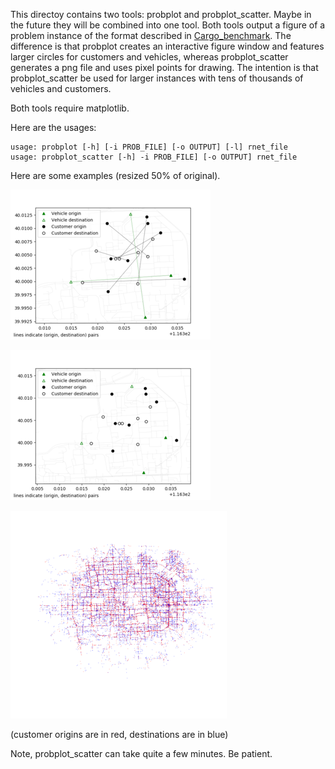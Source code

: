 This directoy contains two tools: probplot and probplot_scatter. Maybe in the
future they will be combined into one tool. Both tools output a figure of a
problem instance of the format described in
[Cargo_benchmark](https://github.com/jamjpan/Cargo_benchmark).  The difference
is that probplot creates an interactive figure window and features larger
circles for customers and vehicles, whereas probplot_scatter generates a png
file and uses pixel points for drawing. The intention is that probplot_scatter
be used for larger instances with tens of thousands of vehicles and customers.

Both tools require matplotlib.

Here are the usages:

    usage: probplot [-h] [-i PROB_FILE] [-o OUTPUT] [-l] rnet_file
    usage: probplot_scatter [-h] -i PROB_FILE] [-o OUTPUT] rnet_file

Here are some examples (resized 50% of original).

![probplot with lines](small-lines.png)

![probplot without lines](small-nolines.png)

![probplot_scatter](large.png)

(customer origins are in red, destinations are in blue)

Note, probplot_scatter can take quite a few minutes. Be patient.

